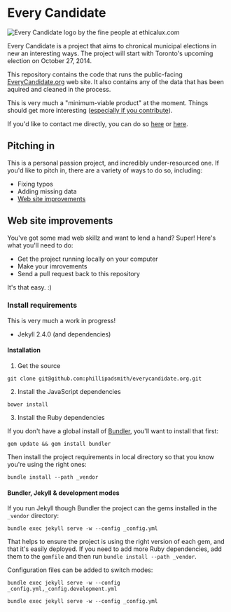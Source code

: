 Every Candidate
================

![Every Candidate logo by the fine people at ethicalux.com](/public/img/everycandidate_colour_logo.png "Every Candidate")

Every Candidate is a project that aims to chronical municipal elections in new an interesting ways. The project will start with Toronto's upcoming election on October 27, 2014.

This repository contains the code that runs the public-facing [EveryCandidate.org](http://everycandidate.org) web site. It also contains any of the data that has been aquired and cleaned in the process.

This is very much a "minimum-viable product" at the moment. Things should get more interesting ([especially if you contribute](#pitching-in)). 

If you'd like to contact me directly, you can do so [here](https://twitter.com/everycandidate) or [here](https://twitter.com/phillipadsmith). 

## Pitching in

This is a personal passion project, and incredibly under-resourced one. If you'd like to pitch in, there are a variety of ways to do so, including:

* Fixing typos
* Adding missing data
* [Web site improvements](#web-site-improvements)

## Web site improvements

You've got some mad web skillz and want to lend a hand? Super! Here's what you'll need to do:

* Get the project running locally on your computer
* Make your imrovements
* Send a pull request back to this repository

It's that easy. :)

### Install requirements

This is very much a work in progress!

* Jekyll 2.4.0 (and dependencies)

#### Installation

1. Get the source

`git clone git@github.com:phillipadsmith/everycandidate.org.git`


2. Install the JavaScript dependencies

`bower install`

3. Install the Ruby dependencies

If you don't have a global install of [Bundler](http://bundler.io/), you'll want to install that first:

`gem update && gem install bundler`

Then install the project requirements in local directory so that you know you're using the right ones:

`bundle install --path _vendor`

#### Bundler, Jekyll & development modes

If you run Jekyll though Bundler the project can the gems installed in the `_vendor` directory:

`bundle exec jekyll serve -w --config _config.yml`

That helps to ensure the project is using the right version of each gem, and that it's easily deployed. If you need to add more Ruby dependencies, add them to the `gemfile` and then run `bundle install --path _vendor`.

Configuration files can be added to switch modes:

`bundle exec jekyll serve -w --config _config.yml,_config.development.yml`

`bundle exec jekyll serve -w --config _config.yml`
